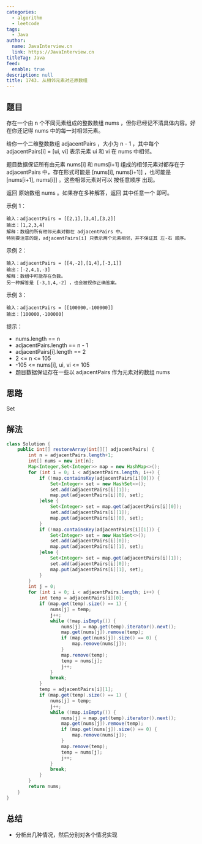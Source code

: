 ```yaml
---
categories: 
  - algorithm
  - leetcode
tags: 
  - Java
author: 
  name: JavaInterview.cn
  link: https://JavaInterview.cn
titleTag: Java
feed: 
  enable: true
description: null
title: 1743. 从相邻元素对还原数组
---
```


## 题目

存在一个由 n 个不同元素组成的整数数组 nums ，但你已经记不清具体内容。好在你还记得 nums 中的每一对相邻元素。

给你一个二维整数数组 adjacentPairs ，大小为 n - 1 ，其中每个 adjacentPairs[i] = [ui, vi] 表示元素 ui 和 vi 在 nums 中相邻。

题目数据保证所有由元素 nums[i] 和 nums[i+1] 组成的相邻元素对都存在于 adjacentPairs 中，存在形式可能是 [nums[i], nums[i+1]] ，也可能是 [nums[i+1], nums[i]] 。这些相邻元素对可以 按任意顺序 出现。

返回 原始数组 nums 。如果存在多种解答，返回 其中任意一个 即可。



示例 1：

    输入：adjacentPairs = [[2,1],[3,4],[3,2]]
    输出：[1,2,3,4]
    解释：数组的所有相邻元素对都在 adjacentPairs 中。
    特别要注意的是，adjacentPairs[i] 只表示两个元素相邻，并不保证其 左-右 顺序。
示例 2：

    输入：adjacentPairs = [[4,-2],[1,4],[-3,1]]
    输出：[-2,4,1,-3]
    解释：数组中可能存在负数。
    另一种解答是 [-3,1,4,-2] ，也会被视作正确答案。
示例 3：

    输入：adjacentPairs = [[100000,-100000]]
    输出：[100000,-100000]


提示：

* nums.length == n
* adjacentPairs.length == n - 1
* adjacentPairs[i].length == 2
* 2 <= n <= 105
* -105 <= nums[i], ui, vi <= 105
* 题目数据保证存在一些以 adjacentPairs 作为元素对的数组 nums


## 思路

Set

## 解法
```java
class Solution {
    public int[] restoreArray(int[][] adjacentPairs) {
        int n = adjacentPairs.length+1;
        int[] nums = new int[n];
        Map<Integer,Set<Integer>> map = new HashMap<>();
        for (int i = 0; i < adjacentPairs.length; i++) {
            if (!map.containsKey(adjacentPairs[i][0])) {
                Set<Integer> set = new HashSet<>();
                set.add(adjacentPairs[i][1]);
                map.put(adjacentPairs[i][0], set);
            }else {
                Set<Integer> set = map.get(adjacentPairs[i][0]);
                set.add(adjacentPairs[i][1]);
                map.put(adjacentPairs[i][0], set);
            }
            if (!map.containsKey(adjacentPairs[i][1])) {
                Set<Integer> set = new HashSet<>();
                set.add(adjacentPairs[i][0]);
                map.put(adjacentPairs[i][1], set);
            }else {
                Set<Integer> set = map.get(adjacentPairs[i][1]);
                set.add(adjacentPairs[i][0]);
                map.put(adjacentPairs[i][1], set);
            }
        }
        int j = 0;
        for (int i = 0; i < adjacentPairs.length; i++) {
            int temp = adjacentPairs[i][0];
            if (map.get(temp).size() == 1) {
                nums[j] = temp;
                j++;
                while (!map.isEmpty()) {
                    nums[j] = map.get(temp).iterator().next();
                    map.get(nums[j]).remove(temp);
                    if (map.get(nums[j]).size() == 0) {
                        map.remove(nums[j]);
                    }
                    map.remove(temp);
                    temp = nums[j];
                    j++;
                }
                break;
            }
            temp = adjacentPairs[i][1];
            if (map.get(temp).size() == 1) {
                nums[j] = temp;
                j++;
                while (!map.isEmpty()) {
                    nums[j] = map.get(temp).iterator().next();
                    map.get(nums[j]).remove(temp);
                    if (map.get(nums[j]).size() == 0) {
                        map.remove(nums[j]);
                    }
                    map.remove(temp);
                    temp = nums[j];
                    j++;
                }
                break;
            }
        }
        return nums;
    }
}

```

## 总结

- 分析出几种情况，然后分别对各个情况实现 
